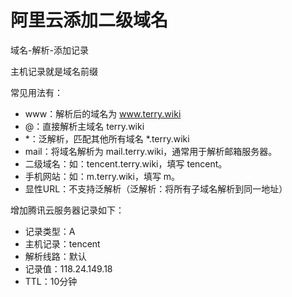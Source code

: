 # 阿里云添加二级域名

域名-解析-添加记录 

主机记录就是域名前缀

常见用法有： 
- www：解析后的域名为 www.terry.wiki
- @：直接解析主域名 terry.wiki 
- *：泛解析，匹配其他所有域名 *.terry.wiki
- mail：将域名解析为 mail.terry.wiki，通常用于解析邮箱服务器。 
- 二级域名：如：tencent.terry.wiki，填写 tencent。 
- 手机网站：如：m.terry.wiki，填写 m。 
- 显性URL：不支持泛解析（泛解析：将所有子域名解析到同一地址）

增加腾讯云服务器记录如下：

- 记录类型：A
- 主机记录：tencent
- 解析线路：默认
- 记录值：118.24.149.18
- TTL：10分钟